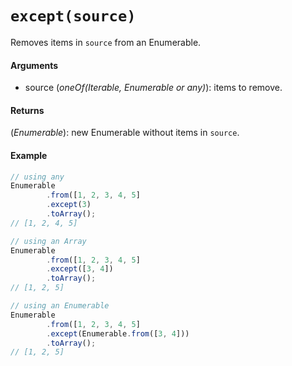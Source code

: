 # `except(source)`

Removes items in `source` from an Enumerable.

#### Arguments

- source (*oneOf(Iterable, Enumerable or any)*): items to remove.

#### Returns

(*Enumerable*): new Enumerable without items in `source`.

#### Example

```js
// using any
Enumerable
        .from([1, 2, 3, 4, 5]
        .except(3)
        .toArray();
// [1, 2, 4, 5]

// using an Array
Enumerable
        .from([1, 2, 3, 4, 5]
        .except([3, 4])
        .toArray();
// [1, 2, 5]

// using an Enumerable
Enumerable
        .from([1, 2, 3, 4, 5]
        .except(Enumerable.from([3, 4]))
        .toArray();
// [1, 2, 5]
```
